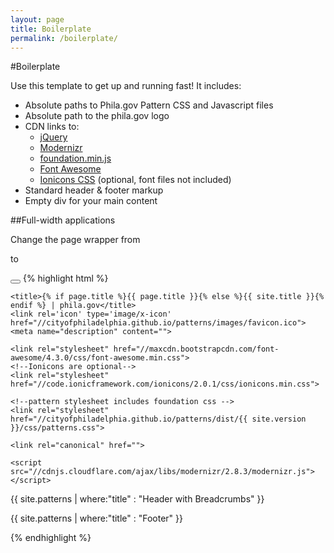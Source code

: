 ```yaml
---
layout: page
title: Boilerplate
permalink: /boilerplate/
---
```


#Boilerplate

Use this template to get up and running fast! It includes:

  * Absolute paths to Phila.gov Pattern CSS and Javascript files
  * Absolute path to the phila.gov logo
  * CDN links to:
    * [jQuery](https://jquery.com/)
    * [Modernizr](http://modernizr.com/)
    * [foundation.min.js](http://foundation.zurb.com/docs/javascript.html)
    * [Font Awesome](http://fortawesome.github.io/Font-Awesome/)
    * [Ionicons CSS](http://ionicons.com/) (optional, font files not included)
  * Standard header & footer markup
  * Empty div for your main content

##Full-width applications

Change the page wrapper from <code><div class="site" id="page"></code> to <code><div class="full" id="application"></code>

<button class="btn copy" title="Copy code to clipboard" data-clipboard-target=".highlight"><i class="fa fa-clipboard"></i></button>
{% highlight html %}
<html>
  <head>
    <meta charset="utf-8">
    <meta http-equiv="X-UA-Compatible" content="IE=edge">
    <meta name="viewport" content="width=device-width, initial-scale=1">

    <title>{% if page.title %}{{ page.title }}{% else %}{{ site.title }}{% endif %} | phila.gov</title>
    <link rel='icon' type='image/x-icon' href="//cityofphiladelphia.github.io/patterns/images/favicon.ico">
    <meta name="description" content="">

    <link rel="stylesheet" href="//maxcdn.bootstrapcdn.com/font-awesome/4.3.0/css/font-awesome.min.css">
    <!--Ionicons are optional-->
    <link rel="stylesheet" href="//code.ionicframework.com/ionicons/2.0.1/css/ionicons.min.css">

    <!--pattern stylesheet includes foundation css -->
    <link rel="stylesheet" href="//cityofphiladelphia.github.io/patterns/dist/{{ site.version }}/css/patterns.css">

    <link rel="canonical" href="">

    <script src="//cdnjs.cloudflare.com/ajax/libs/modernizr/2.8.3/modernizr.js"></script>
  </head>

  <body>
    <div class="site" id="page">

{{ site.patterns | where:"title" : "Header with Breadcrumbs" }}
      <article data-swiftype-name="body" data-swiftype-type="text">
        <div class="row">
          <div class="large-24 columns">
            <!-- main content here-->
          </div>
        </div>
      </article>
    </div><!-- End #page -->
{{ site.patterns | where:"title" : "Footer" }}
    <script src="//ajax.googleapis.com/ajax/libs/jquery/2.1.3/jquery.min.js"></script>
    <script src="//cdnjs.cloudflare.com/ajax/libs/foundation/5.5.2/js/foundation.min.js"></script>
    <script src="//cityofphiladelphia.github.io/patterns/dist/{{ site.version }}/js/patterns.min.js"></script>
  </body>
</html>

{% endhighlight %}
